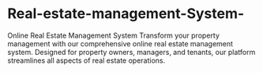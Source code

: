 # Real-estate-management-System-
Online Real Estate Management System  Transform your property management with our comprehensive online real estate management system. Designed for property owners, managers, and tenants, our platform streamlines all aspects of real estate operations.

